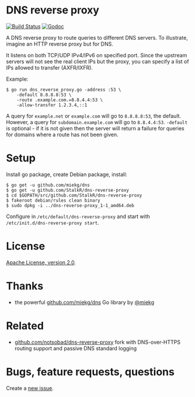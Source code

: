 # DNS reverse proxy

[![Build Status][build-img]][build]
[![Godoc][godoc-img]][godoc]

[build]: https://github.com/StalkR/dns-reverse-proxy/actions/workflows/build.yml
[build-img]: https://github.com/StalkR/dns-reverse-proxy/actions/workflows/build.yml/badge.svg
[godoc]: https://godoc.org/github.com/StalkR/dns-reverse-proxy
[godoc-img]: https://godoc.org/github.com/StalkR/dns-reverse-proxy?status.png

A DNS reverse proxy to route queries to different DNS servers.
To illustrate, imagine an HTTP reverse proxy but for DNS.

It listens on both TCP/UDP IPv4/IPv6 on specified port.
Since the upstream servers will not see the real client IPs but the proxy,
you can specify a list of IPs allowed to transfer (AXFR/IXFR).

Example:

    $ go run dns_reverse_proxy.go -address :53 \
        -default 8.8.8.8:53 \
        -route .example.com.=8.8.4.4:53 \
        -allow-transfer 1.2.3.4,::1

A query for `example.net` or `example.com` will go to `8.8.8.8:53`, the default.
However, a query for `subdomain.example.com` will go to `8.8.4.4:53`. `-default`
is optional - if it is not given then the server will return a failure for
queries for domains where a route has not been given.

# Setup

Install go package, create Debian package, install:

    $ go get -u github.com/miekg/dns
    $ go get -u github.com/StalkR/dns-reverse-proxy
    $ cd $GOPATH/src/github.com/StalkR/dns-reverse-proxy
    $ fakeroot debian/rules clean binary
    $ sudo dpkg -i ../dns-reverse-proxy_1-1_amd64.deb

Configure in `/etc/default/dns-reverse-proxy` and start with
`/etc/init.d/dns-reverse-proxy start`.

# License

[Apache License, version 2.0](http://www.apache.org/licenses/LICENSE-2.0).

# Thanks

- the powerful [github.com/miekg/dns][miekg/dns] Go library by [@miekg][miekg]

[miekg/dns]: https://github.com/miekg/dns
[miekg]: https://github.com/miekg

# Related

- [github.com/notsobad/dns-reverse-proxy][notsobad] fork with DNS-over-HTTPS
  routing support and passive DNS standard logging

[notsobad]: https://github.com/notsobad/dns-reverse-proxy

# Bugs, feature requests, questions

Create a [new issue][new-issue].

[new-issue]: https://github.com/StalkR/dns-reverse-proxy/issues/new
